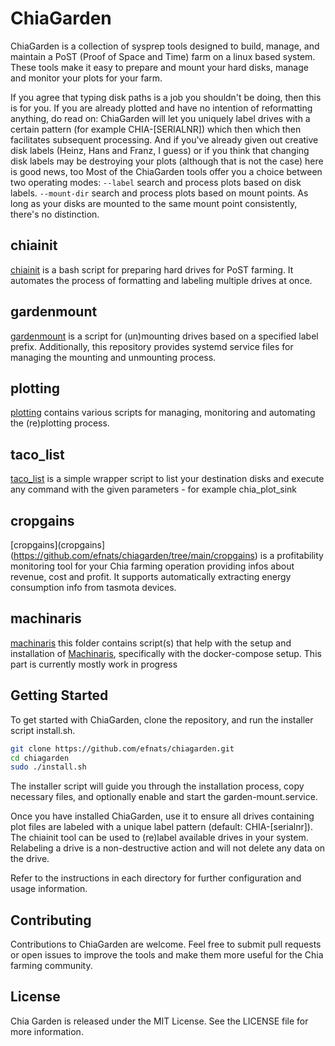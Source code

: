 # ChiaGarden

ChiaGarden is a collection of sysprep tools designed to build, manage, and maintain a PoST (Proof of Space and Time) farm on a linux based system. These tools make it easy to prepare and mount your hard disks, manage and monitor your plots for your farm.

If you agree that typing disk paths is a job you shouldn't be doing, then this is for you. If you are already plotted and have no intention of reformatting anything, do read on: ChiaGarden will let you uniquely label drives with a certain pattern (for example CHIA-[SERIALNR]) which then which then facilitates subsequent processing.
And if you've already given out creative disk labels (Heinz, Hans and Franz, I guess) or if you think that changing disk labels may be destroying your plots (although that is not the case) here is good news, too
Most of the ChiaGarden tools offer you a choice between two operating modes:
`--label` search and process plots based on disk labels.
`--mount-dir` search and process plots based on mount points.
As long as your disks are mounted to the same mount point consistently, there's no distinction.

## chiainit

[chiainit](https://github.com/efnats/chiagarden/tree/main/chiainit) is a bash script for preparing hard drives for PoST farming. It automates the process of formatting and labeling multiple drives at once.

## gardenmount

[gardenmount](https://github.com/efnats/chiagarden/tree/main/gardenmount) is a script for (un)mounting drives based on a specified label prefix. Additionally, this repository provides systemd service files for managing the mounting and unmounting process.

## plotting

[plotting](https://github.com/efnats/chiagarden/tree/main/plotting) contains various scripts for managing, monitoring and automating the (re)plotting process.

## taco_list

[taco_list](https://github.com/efnats/chiagarden/tree/main/taco_list) is a simple wrapper script to list your destination disks and execute any command with the given parameters - for example chia_plot_sink

## cropgains

[cropgains](cropgains](https://github.com/efnats/chiagarden/tree/main/cropgains) is a profitability monitoring tool for your Chia farming operation providing infos about revenue, cost and profit. It supports automatically extracting energy consumption info from tasmota devices.

## machinaris

[machinaris](https://github.com/efnats/chiagarden/tree/main/machinaris) this folder contains script(s) that help with the setup and installation of [Machinaris](https://www.machinaris.app/), specifically with the docker-compose setup. This part is currently mostly work in progress

## Getting Started

To get started with ChiaGarden, clone the repository, and run the installer script install.sh.

```bash
git clone https://github.com/efnats/chiagarden.git
cd chiagarden
sudo ./install.sh
```
The installer script will guide you through the installation process, copy necessary files, and optionally enable and start the garden-mount.service.

Once you have installed ChiaGarden, use it to ensure all drives containing plot files are labeled with a unique label pattern (default: CHIA-[serialnr]). The chiainit tool can be used to (re)label available drives in your system. Relabeling a drive is a non-destructive action and will not delete any data on the drive.

Refer to the instructions in each directory for further configuration and usage information.
## Contributing
Contributions to ChiaGarden are welcome. Feel free to submit pull requests or open issues to improve the tools and make them more useful for the Chia farming community.

## License
Chia Garden is released under the MIT License. See the LICENSE file for more information.


